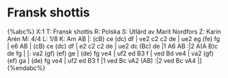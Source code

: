 # Fransk shottis

{%abc%}
X:1
T: Fransk shottis
R: Polska
S: Utlärd av Marit Nordfors
Z: Karin Arén
M: 4/4
L: 1/8
K: Am
AB |: (cB) ce (dc) df | ve2 c2 c2 de | ue2 eg (fe) fg | e6 AB | 
(cB) ce (dc) df | e2 c2 c2 de | ue2 dc (Bc) de |1 A6 AB :|2 A(A B)c de fg |
|: va2 (gf) (ef) ge | (de) fg ve4 | uf2 ed B3 f | ved Bd ve4 | 
va2 (gf) (ef) ga | (de) fg ve4 | uf2 ed B3 f |1 ved Bc vA2 (AB) :|2 ved Bc vA4 |] 
{%endabc%}

